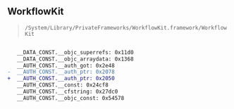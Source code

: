 ## WorkflowKit

> `/System/Library/PrivateFrameworks/WorkflowKit.framework/WorkflowKit`

```diff

   __DATA_CONST.__objc_superrefs: 0x11d0
   __DATA_CONST.__objc_arraydata: 0x1368
   __AUTH_CONST.__auth_got: 0x2e48
-  __AUTH_CONST.__auth_ptr: 0x2078
+  __AUTH_CONST.__auth_ptr: 0x2050
   __AUTH_CONST.__const: 0x24cf8
   __AUTH_CONST.__cfstring: 0x27dc0
   __AUTH_CONST.__objc_const: 0x54578

```
